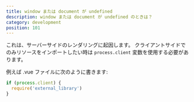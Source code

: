 ```yaml
---
title: window または document が undefined
description: window または document が undefined のときは？
category: development
position: 101
---
```


これは、サーバーサイドのレンダリングに起因します。 クライアントサイドでのみリソースをインポートしたい時は `process.client` 変数を使用する必要があります。

例えば .vue ファイルに次のように書きます:

```js
if (process.client) {
  require('external_library')
}
```

